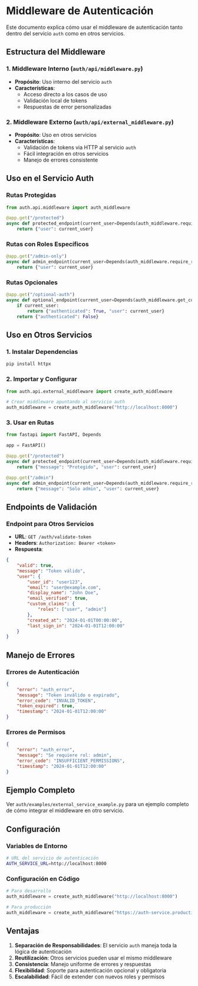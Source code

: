 # Middleware de Autenticación

Este documento explica cómo usar el middleware de autenticación tanto dentro del servicio `auth` como en otros servicios.

## Estructura del Middleware

### 1. **Middleware Interno** (`auth/api/middleware.py`)
- **Propósito**: Uso interno del servicio `auth`
- **Características**: 
  - Acceso directo a los casos de uso
  - Validación local de tokens
  - Respuestas de error personalizadas

### 2. **Middleware Externo** (`auth/api/external_middleware.py`)
- **Propósito**: Uso en otros servicios
- **Características**:
  - Validación de tokens via HTTP al servicio `auth`
  - Fácil integración en otros servicios
  - Manejo de errores consistente

## Uso en el Servicio Auth

### Rutas Protegidas
```python
from auth.api.middleware import auth_middleware

@app.get("/protected")
async def protected_endpoint(current_user=Depends(auth_middleware.require_auth)):
    return {"user": current_user}
```

### Rutas con Roles Específicos
```python
@app.get("/admin-only")
async def admin_endpoint(current_user=Depends(auth_middleware.require_role("admin"))):
    return {"user": current_user}
```

### Rutas Opcionales
```python
@app.get("/optional-auth")
async def optional_endpoint(current_user=Depends(auth_middleware.get_current_user)):
    if current_user:
        return {"authenticated": True, "user": current_user}
    return {"authenticated": False}
```

## Uso en Otros Servicios

### 1. Instalar Dependencias
```bash
pip install httpx
```

### 2. Importar y Configurar
```python
from auth.api.external_middleware import create_auth_middleware

# Crear middleware apuntando al servicio auth
auth_middleware = create_auth_middleware("http://localhost:8000")
```

### 3. Usar en Rutas
```python
from fastapi import FastAPI, Depends

app = FastAPI()

@app.get("/protected")
async def protected_endpoint(current_user=Depends(auth_middleware.require_auth)):
    return {"message": "Protegido", "user": current_user}

@app.get("/admin")
async def admin_endpoint(current_user=Depends(auth_middleware.require_role("admin"))):
    return {"message": "Solo admin", "user": current_user}
```

## Endpoints de Validación

### Endpoint para Otros Servicios
- **URL**: `GET /auth/validate-token`
- **Headers**: `Authorization: Bearer <token>`
- **Respuesta**:
```json
{
    "valid": true,
    "message": "Token válido",
    "user": {
        "user_id": "user123",
        "email": "user@example.com",
        "display_name": "John Doe",
        "email_verified": true,
        "custom_claims": {
            "roles": ["user", "admin"]
        },
        "created_at": "2024-01-01T00:00:00",
        "last_sign_in": "2024-01-01T12:00:00"
    }
}
```

## Manejo de Errores

### Errores de Autenticación
```json
{
    "error": "auth_error",
    "message": "Token inválido o expirado",
    "error_code": "INVALID_TOKEN",
    "token_expired": true,
    "timestamp": "2024-01-01T12:00:00"
}
```

### Errores de Permisos
```json
{
    "error": "auth_error",
    "message": "Se requiere rol: admin",
    "error_code": "INSUFFICIENT_PERMISSIONS",
    "timestamp": "2024-01-01T12:00:00"
}
```

## Ejemplo Completo

Ver `auth/examples/external_service_example.py` para un ejemplo completo de cómo integrar el middleware en otro servicio.

## Configuración

### Variables de Entorno
```bash
# URL del servicio de autenticación
AUTH_SERVICE_URL=http://localhost:8000
```

### Configuración en Código
```python
# Para desarrollo
auth_middleware = create_auth_middleware("http://localhost:8000")

# Para producción
auth_middleware = create_auth_middleware("https://auth-service.production.com")
```

## Ventajas

1. **Separación de Responsabilidades**: El servicio `auth` maneja toda la lógica de autenticación
2. **Reutilización**: Otros servicios pueden usar el mismo middleware
3. **Consistencia**: Manejo uniforme de errores y respuestas
4. **Flexibilidad**: Soporte para autenticación opcional y obligatoria
5. **Escalabilidad**: Fácil de extender con nuevos roles y permisos 
